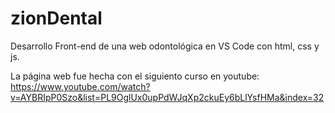 # zionDental
Desarrollo Front-end de una web odontológica en VS Code con html, css y js. 

La página web fue hecha con el siguiento curso en youtube:
https://www.youtube.com/watch?v=AYBRIpP0Szo&list=PL9OglUx0upPdWJqXp2ckuEy6bLlYsfHMa&index=32